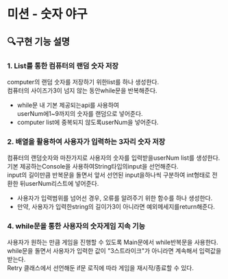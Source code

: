 # 미션 - 숫자 야구

## 🔍구현 기능 설명

### 1. List를 통한 컴퓨터의 랜덤 숫자 저장
computer의 랜덤 숫자를 저장하기 위한list를 하나 생성한다.<br/>
컴퓨터의 사이즈가3이 넘지 않는 동안while문을 반복해준다.<br/>
- while문 내 기본 제공되는api를 사용하여<br/>
  userNum에1~9까지의 숫자를 랜덤으로 넣어준다.
- computer list에 중복되지 않도록userNum을 넣어준다.

### 2. 배열을 활용하여 사용자가 입력하는 3자리 숫자 저장
컴퓨터의 랜덤숫자와 마찬가지로 사용자의 숫자를 입력받을userNum list를 생성한다.<br/>
기본 제공하는Console을 사용하여String타입의input을 선언해준다.<br/>
input의 길이만큼 반복문을 돌면서 앞서 선언된 input을하나씩 구분하여 int형태로 전환한 뒤userNum리스트에 넣어준다.
- 사용자가 입력범위를 넘어선 경우, 오류를 알려주기 위한 함수를 하나 생성한다.
- 만약, 사용자가 입력한string의 길이가3이 아니라면 예외메세지를return해준다.

### 4. while문을 통한 사용자의 숫자게임 지속 기능
사용자가 원하는 만큼 게임을 진행할 수 있도록 Main문에서 while반복문을 사용한다.<br/>
while문을 돌면서 사용자가 입력한 값이 "3스트라이크"가 아니라면 계속해서 입력값을 받는다.<br/>
Retry 클래스에서 선언해둔 if문 로직에 따라 게임을 재시작/종료할 수 있다.